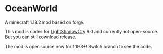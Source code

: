 # OceanWorld
A minecraft 1.18.2 mod based on forge.

This mod is coded for [LightShadowCity](https://lsc.ungine.cn/) 9.0 and currently not open-source. But you can still download release.

The mod is open source now for 1.19.3+! Switch branch to see the code.

